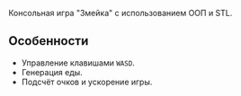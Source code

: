 Консольная игра "Змейка" с использованием ООП и STL.
## Особенности
- Управление клавишами `WASD`.
- Генерация еды.
- Подсчёт очков и ускорение игры.
